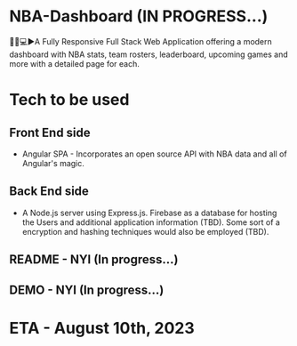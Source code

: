 # NBA-Dashboard (IN PROGRESS...)
🏀📆💻▶️A Fully Responsive Full Stack Web Application offering a modern dashboard with NBA stats, team rosters, leaderboard, upcoming games and more with a detailed page for each.

# Tech to be used
## Front End side 
- Angular SPA - Incorporates an open source API with NBA data and all of Angular's magic.
## Back End side 
- A Node.js server using Express.js. Firebase as a database for hosting the Users and additional application information (TBD). Some sort of a encryption and hashing techniques would also be employed (TBD).

## README - NYI (In progress...)
## DEMO - NYI (In progress...)

# ETA - August 10th, 2023 
